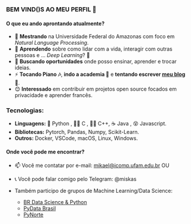 ### BEM VIND()S AO MEU PERFIL 👋

#### O que eu ando aprontando atualmente?

- 🔭 **Mestrando** na Universidade Federal do Amazonas com foco em *Natural Language Processing*.
- 🌱 **Aprendendo** sobre como lidar com a vida, interagir com outras pessoas e ... *Deep Learning*? 🤔
- 👯 **Buscando oportunidades** onde posso ensinar, aprender e trocar ideias.
- ⚡ **Tocando Piano 🎶**, **indo a academia 💪** e **tentando escrever [meu blog](mikaelsouza.com) 📝**.
- 😊 **Interessado** em contribuir em projetos open source focados em privacidade e aprender francês.

### Tecnologias:

- **Linguagens:** 🐍 Python , 🏃‍💨 C , 🏃‍♀️ C++, ☕ Java , 😵 Javascript.
- **Bibliotecas:** Pytorch, Pandas, Numpy, Scikit-Learn.
- **Outros:** Docker, VSCode, macOS, Linux, Windows.

#### Onde você pode me encontrar?

- 📫 Você me contatar por e-mail: mikael@icomp.ufam.edu.br OU
- 📞 Você pode falar comigo pelo Telegram: @miskas

- Também participo de grupos de Machine Learning/Data Science:
  - [BR Data Science & Python](t.me/datasciencepython])
  - [PyData Brasil](t.me/pydatabr)
  - [PyNorte](t.me/pynorte)
